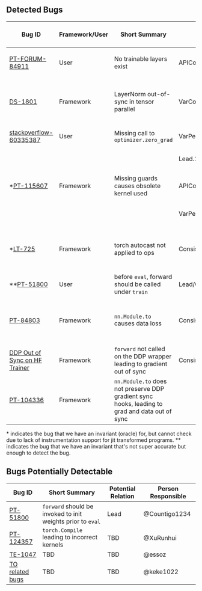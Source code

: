 ## Detected Bugs

| Bug ID | Framework/User | Short Summary | Detected? <Relation>.<number-of-invariants> | Input To Infer Necessary Invariants | Inv Description | NOTE |
| - | - | - | - | - | - | - |
| [PT-FORUM-84911](https://github.com/OrderLab/machine-learning-issues/tree/main/PyTorch-FORUM84911)             | User      | No trainable layers exist                  | APIContain.1        | mnist.py using adam                                                  | `Adam.step` should lead to parameter update       | |
| [DS-1801](https://github.com/OrderLab/machine-learning-issues/tree/main/DeepSpeed-1801)                        | Framework | LayerNorm out-of-sync in tensor parallel   | VarConsistency.1    | Same version of Megatron-Deepspeed using FP16 or BF16 (no grad clip) | Consistency between `parameter.data`              | |
| [stackoverflow-60335387](https://github.com/OrderLab/machine-learning-issues/tree/main/stackoverflow-60335387) | User      | Missing call to `optimizer.zero_grad`      | VarPeriodicChange.1 | mnist.py                                                             | `parameter.grad` periodically `None`              | To be verified @YijunWang1121            |
|                                                                                                                |           |                                            | Lead.1              | mnist.py                                                             | `zero_grad` co-occur with `backward`              | To be verified @Countigo1234             |
| \*[PT-115607](https://github.com/OrderLab/machine-learning-issues/tree/main/PyTorch-115607)                     | Framework | Missing guards causes obsolete kernel used | APIContain.1        | mnist.py                                                             | `zero_grad` change `grad` from non-zero to `None` | Not verifiable due to no instrumentation |
|                                                                                                                |           |                                            | VarPeriodicChange.1 | mnist.py                                                             | `parameter.grad` periodically `None`              | Not verifiable due to no instrumentation |
| \*[LT-725](https://github.com/Lightning-AI/lightning-thunder/issues/725)                                        | Framework | torch autocast not applied to ops          | ConsistentTransientVars.1 | Any pipeline that uses autocast                                | `output.dtype` consistently `bfloat16` under autocast context manager | Not verifiable due to no instrumentation |
| \*\*[PT-51800](https://github.com/OrderLab/machine-learning-issues/tree/main/PyTorch-51800)                    | User      | before `eval`, forward should be called under `train` | Lead/Cover.1 | Any pipelines that do eval (mnist.ly)                            | `forward` called prior to `eval`                   | |
| [PT-84803](https://github.com/OrderLab/machine-learning-issues/tree/main/PyTorch-84803) | Framework | `nn.Module.to` causes data loss | ConsistencyInputOutput.1 | Any pipelines that call `nn.Module.to` | all fields in input/output tensors are preserved except for `dtype` or `device` | |
| [DDP Out of Sync on HF Trainer](https://github.com/OrderLab/machine-learning-issues/tree/main/DDP-Unwrapped-Forwarding) | Framework | `forward` not called on the DDP wrapper leading to gradient out of sync | Consistency.1 | Any DDP pipeline | params with the same name are consistent | |
| [PT-104336](https://github.com/OrderLab/machine-learning-issues/tree/main/PyTorch-104336) | Framework | `nn.Module.to` does not preserve DDP gradient sync hooks, leading to grad and data out of sync | | Consistency.1 | Any DDP pipeline | params with the same name are consistent | |

\* indicates the bug that we have an invariant (oracle) for, but cannot check due to lack of instrumentation support for jit transformed programs.
\*\* indicates the bug that we have an invariant that's not super accurate but enough to detect the bug.

## Bugs Potentially Detectable

| Bug ID | Short Summary | Potential Relation | Person Responsible | 
| - | - | - | - |
| [PT-51800](https://github.com/OrderLab/machine-learning-issues/tree/main/PyTorch-51800)   | `forward` should be invoked to init weights prior to `eval` | Lead | @Countigo1234 |
| [PT-124357](https://github.com/OrderLab/machine-learning-issues/tree/main/Pytorch-124357) | `torch.Compile` leading to incorrect kernels                | TBD  | @XuRunhui |
| [TE-1047](https://github.com/NVIDIA/TransformerEngine/issues/1047)                        | TBD | TBD | @essoz |
| [TO related bugs](https://github.com/pytorch/pytorch/issues/84803)                        | TBD | TBD | @keke1022 | 
